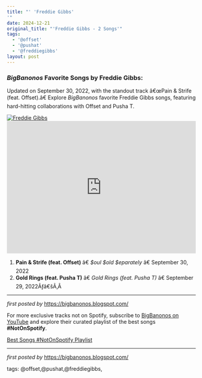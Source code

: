 ```yaml
---
title: "' 'Freddie Gibbs'
'"
date: 2024-12-21
original_title: "'Freddie Gibbs - 2 Songs'"
tags:
  - '@offset'
  - '@pushat'
  - '@freddiegibbs'
layout: post
---
```

<h3><em>BigBanonos</em> Favorite Songs by Freddie Gibbs:</h3> <p>Updated on September 30, 2022, with the standout track â€œPain & Strife (feat. Offset).â€ Explore <em>BigBanonos</em> favorite Freddie Gibbs songs, featuring hard-hitting collaborations with Offset and Pusha T.</p> <!--Image-->
<div class="separator"> <a href="https://i.ytimg.com/vi/kxZaovFzw5Q/sddefault.jpg" > <img alt="Freddie Gibbs" src="https://i.ytimg.com/vi/kxZaovFzw5Q/sddefault.jpg" /> </a>
</div> <!--Spotify Playlist Embed-->
<iframe allow="autoplay; clipboard-write; encrypted-media; fullscreen; picture-in-picture" allowfullscreen="" frameborder="0" height="352" loading="lazy" src="https://open.spotify.com/embed/playlist/4rGhZ8e3wCHChsogFlfZVM?utm_source=generator" width="100%"></iframe> <!--Song Listings-->
<ol> <li><strong>Pain & Strife (feat. Offset)</strong> â€ <em>$oul $old $eparately</em> â€ September 30, 2022</li> <li><strong>Gold Rings (feat. Pusha T)</strong> â€ <em>Gold Rings (feat. Pusha T)</em> â€ September 29, 2022Ãƒâ€šÃ‚Â </li></ol> <hr /> <p><em>first posted by</em> <a href="https://bigbanonos.blogspot.com/" rel="noopener" target="_new">https://bigbanonos.blogspot.com/</a></p>


<!--Subscribe and Playlist Links-->
<div>
    <p>For more exclusive tracks not on Spotify, subscribe to <a href="https://www.youtube.com/@BigBanonos" target="_blank">BigBanonos on YouTube</a> and explore their curated playlist of the best songs <strong>#NotOnSpotify</strong>.</p>
    <p><a href="https://www.youtube.com/playlist?list=PLtuNtuTatqI0kFahUCbtbfenC_ET5O_tr" target="_blank">Best Songs #NotOnSpotify Playlist<br /></a></p></div>

<hr />

<p><em>first posted by</em> <a href="https://bigbanonos.blogspot.com/" rel="noopener" target="_new">https://bigbanonos.blogspot.com/</a></p>

<p>tags: @offset,@pushat,@freddiegibbs,</p>
